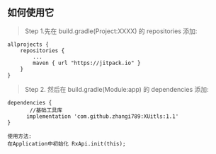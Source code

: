 ## 如何使用它

> Step 1.先在 build.gradle(Project:XXXX) 的 repositories 添加:

	allprojects {
		repositories {
			...
			maven { url "https://jitpack.io" }
		}
	}
> Step 2. 然后在 build.gradle(Module:app) 的 dependencies 添加:

	dependencies {
	       //基础工具库
          implementation 'com.github.zhangi789:XUitls:1.1'
	}

    使用方法:
    在Application中初始化 RxApi.init(this);
